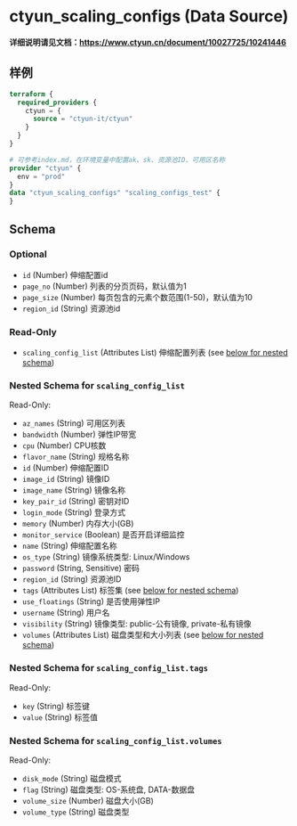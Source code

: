 # ctyun_scaling_configs (Data Source)
**详细说明请见文档：https://www.ctyun.cn/document/10027725/10241446**



## 样例

```terraform
terraform {
  required_providers {
    ctyun = {
      source = "ctyun-it/ctyun"
    }
  }
}

# 可参考index.md，在环境变量中配置ak、sk、资源池ID、可用区名称
provider "ctyun" {
  env = "prod"
}
data "ctyun_scaling_configs" "scaling_configs_test" {
}
```

<!-- schema generated by tfplugindocs -->
## Schema

### Optional

- `id` (Number) 伸缩配置id
- `page_no` (Number) 列表的分页页码，默认值为1
- `page_size` (Number) 每页包含的元素个数范围(1-50)，默认值为10
- `region_id` (String) 资源池id

### Read-Only

- `scaling_config_list` (Attributes List) 伸缩配置列表 (see [below for nested schema](#nestedatt--scaling_config_list))

<a id="nestedatt--scaling_config_list"></a>
### Nested Schema for `scaling_config_list`

Read-Only:

- `az_names` (String) 可用区列表
- `bandwidth` (Number) 弹性IP带宽
- `cpu` (Number) CPU核数
- `flavor_name` (String) 规格名称
- `id` (Number) 伸缩配置ID
- `image_id` (String) 镜像ID
- `image_name` (String) 镜像名称
- `key_pair_id` (String) 密钥对ID
- `login_mode` (String) 登录方式
- `memory` (Number) 内存大小(GB)
- `monitor_service` (Boolean) 是否开启详细监控
- `name` (String) 伸缩配置名称
- `os_type` (String) 镜像系统类型: Linux/Windows
- `password` (String, Sensitive) 密码
- `region_id` (String) 资源池ID
- `tags` (Attributes List) 标签集 (see [below for nested schema](#nestedatt--scaling_config_list--tags))
- `use_floatings` (String) 是否使用弹性IP
- `username` (String) 用户名
- `visibility` (String) 镜像类型: public-公有镜像, private-私有镜像
- `volumes` (Attributes List) 磁盘类型和大小列表 (see [below for nested schema](#nestedatt--scaling_config_list--volumes))

<a id="nestedatt--scaling_config_list--tags"></a>
### Nested Schema for `scaling_config_list.tags`

Read-Only:

- `key` (String) 标签键
- `value` (String) 标签值


<a id="nestedatt--scaling_config_list--volumes"></a>
### Nested Schema for `scaling_config_list.volumes`

Read-Only:

- `disk_mode` (String) 磁盘模式
- `flag` (String) 磁盘类型: OS-系统盘, DATA-数据盘
- `volume_size` (Number) 磁盘大小(GB)
- `volume_type` (String) 磁盘类型